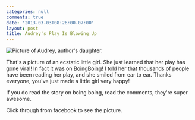 ```yaml
---
categories: null
comments: true
date: '2013-03-03T08:26:00-07:00'
layout: post
title: Audrey's Play Is Blowing Up
---
```


![Picture of Audrey, author's daughter.](/images/audrey.JPG)

That's a picture of an ecstatic little girl. She just learned that her play has gone viral! In fact it was on [BoingBoing](http://boingboing.net/2013/03/02/horrorsf-play-by-a-four-year.html)! I told her that thousands of people have been reading her play, and she smiled from ear to ear. Thanks everyone, you've just made a little girl very happy!

If you do read the story on boing boing, read the comments, they're super awesome.

Click through from facebook to see the picture.